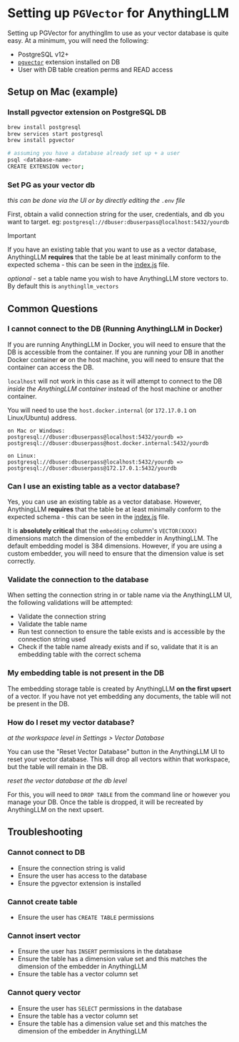 # Setting up `PGVector` for AnythingLLM

Setting up PGVector for anythingllm to use as your vector database is quite easy. At a minimum, you will need the following:

- PostgreSQL v12+
- [`pgvector`](https://github.com/pgvector/pgvector) extension installed on DB
- User with DB table creation perms and READ access

## Setup on Mac (example)

### Install pgvector extension on PostgreSQL DB

```bash
brew install postgresql
brew services start postgresql
brew install pgvector

# assuming you have a database already set up + a user
psql <database-name>
CREATE EXTENSION vector;
```

### Set PG as your vector db

_this can be done via the UI or by directly editing the `.env` file_

First, obtain a valid connection string for the user, credentials, and db you want to target.
eg: `postgresql://dbuser:dbuserpass@localhost:5432/yourdb`

> [!IMPORTANT]
> If you have an existing table that you want to use as a vector database, AnythingLLM **requires** that the table be
> at least minimally conform to the expected schema - this can be seen in the [index.js](./index.js) file.

_optional_ - set a table name you wish to have AnythingLLM store vectors to. By default this is `anythingllm_vectors`

## Common Questions

### I cannot connect to the DB (Running AnythingLLM in Docker)

If you are running AnythingLLM in Docker, you will need to ensure that the DB is accessible from the container.
If you are running your DB in another Docker container **or** on the host machine, you will need to ensure that the container can access the DB.

`localhost` will not work in this case as it will attempt to connect to the DB _inside the AnythingLLM container_ instead of the host machine or another container.

You will need to use the `host.docker.internal` (or `172.17.0.1` on Linux/Ubuntu) address.

```
on Mac or Windows:
postgresql://dbuser:dbuserpass@localhost:5432/yourdb => postgresql://dbuser:dbuserpass@host.docker.internal:5432/yourdb

on Linux:
postgresql://dbuser:dbuserpass@localhost:5432/yourdb => postgresql://dbuser:dbuserpass@172.17.0.1:5432/yourdb
```

### Can I use an existing table as a vector database?

Yes, you can use an existing table as a vector database. However, AnythingLLM **requires** that the table be at least minimally conform to the expected schema - this can be seen in the [index.js](./index.js) file.

It is **absolutely critical** that the `embedding` column's `VECTOR(XXXX)` dimensions match the dimension of the embedder in AnythingLLM. The default embedding model is 384 dimensions. However, if you are using a custom embedder, you will need to ensure that the dimension value is set correctly.

### Validate the connection to the database

When setting the connection string in or table name via the AnythingLLM UI, the following validations will be attempted:

- Validate the connection string
- Validate the table name
- Run test connection to ensure the table exists and is accessible by the connection string used
- Check if the table name already exists and if so, validate that it is an embedding table with the correct schema

### My embedding table is not present in the DB

The embedding storage table is created by AnythingLLM **on the first upsert** of a vector. If you have not yet embedding any documents, the table will not be present in the DB.

### How do I reset my vector database?

_at the workspace level in Settings > Vector Database_

You can use the "Reset Vector Database" button in the AnythingLLM UI to reset your vector database. This will drop all vectors within that workspace, but the table will remain in the DB.

_reset the vector database at the db level_

For this, you will need to `DROP TABLE` from the command line or however you manage your DB. Once the table is dropped, it will be recreated by AnythingLLM on the next upsert.

## Troubleshooting

### Cannot connect to DB

- Ensure the connection string is valid
- Ensure the user has access to the database
- Ensure the pgvector extension is installed

### Cannot create table

- Ensure the user has `CREATE TABLE` permissions

### Cannot insert vector

- Ensure the user has `INSERT` permissions in the database
- Ensure the table has a dimension value set and this matches the dimension of the embedder in AnythingLLM
- Ensure the table has a vector column set

### Cannot query vector

- Ensure the user has `SELECT` permissions in the database
- Ensure the table has a vector column set
- Ensure the table has a dimension value set and this matches the dimension of the embedder in AnythingLLM
